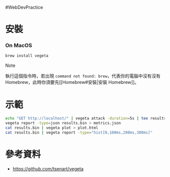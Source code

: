#WebDevPractice

# 安裝

### On MacOS

```bash
brew install vegeta
```

>[!Note]
>執行這個指令時，若出現 `command not found: brew`，代表你的電腦中沒有沒有 Homebrew，此時你須要先[[Homebrew#安裝|安裝 Homebrew]]。

# 示範

```bash
echo "GET http://localhost/" | vegeta attack -duration=5s | tee results.bin | vegeta report
vegeta report -type=json results.bin > metrics.json
cat results.bin | vegeta plot > plot.html
cat results.bin | vegeta report -type="hist[0,100ms,200ms,300ms]"
```

# 參考資料

- <https://github.com/tsenart/vegeta>
